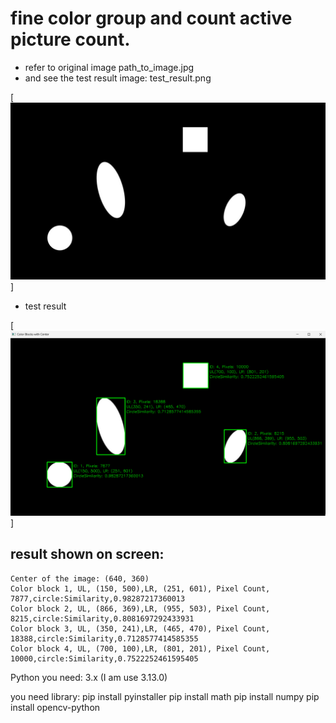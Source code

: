 # fine color group and count active picture count. 
* refer to original image  path_to_image.jpg
* and see the test result image: test_result.png

[![N|Solid](path_to_image.jpg)]

* test result

[![N|Solid](test_result.png)]


## result shown on screen:
```
Center of the image: (640, 360)
Color block 1, UL, (150, 500),LR, (251, 601), Pixel Count, 7877,circle:Similarity,0.98287217360013
Color block 2, UL, (866, 369),LR, (955, 503), Pixel Count, 8215,circle:Similarity,0.8081697292433931
Color block 3, UL, (350, 241),LR, (465, 470), Pixel Count, 18388,circle:Similarity,0.7128577414585355
Color block 4, UL, (700, 100),LR, (801, 201), Pixel Count, 10000,circle:Similarity,0.7522252461595405
```
Python you need: 3.x
(I am use 3.13.0)

you need library:
pip install pyinstaller
pip install math
pip install numpy
pip install opencv-python
